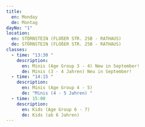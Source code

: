 ```yaml
---
title:
  en: Monday
  de: Montag
dayNo: "1"
location:
  en: STÖRNSTEIN (FLOßER STR. 25B - RATHAUS)
  de: STÖRNSTEIN (FLOßER STR. 25B - RATHAUS)
classes:
  - time: "13:30 "
    description:
      en: Minis (Age Group 3 - 4) New in September!
      de: Minis (3 - 4 Jahren) Neu in September!
  - time: "14:15 "
    description:
      en: Minis (Age Group 4 - 5)
      de: "Minis (4 - 5 Jahren) "
  - time: 15:00
    description:
      en: Kids (Age Group 6 - 7)
      de: Kids (ab 6 Jahren)
---
```

